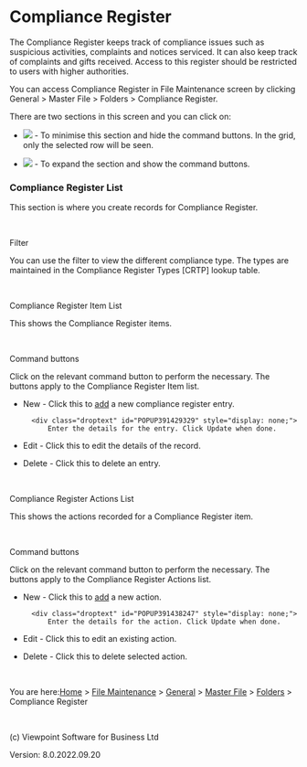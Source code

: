 




# Compliance Register
The Compliance Register keeps track of compliance issues such as suspicious 
 activities, complaints and notices serviced. It can also keep track of 
 complaints and gifts received. Access to this register should be restricted 
 to users with higher authorities.

You can access Compliance Register in File Maintenance screen by clicking 
 General &gt; Master File &gt; Folders &gt; Compliance Register.

There are two sections in this screen and you can click on:

	

- ![](../image307.gif) 
    	 - To minimise this section and hide the command buttons. In the grid, 
    	 only the selected row will be seen.

	

- ![](../image308.gif) 
    	 - To expand the section and show the command buttons.

### Compliance Register List
This section is where you create records for Compliance Register.

&nbsp;

Filter

You can use the filter to view the different compliance type. The types 
 are maintained in the Compliance Register Types [CRTP] lookup table.

&nbsp;

Compliance Register Item List

This shows the Compliance Register items.

&nbsp;

Command buttons

Click on the relevant command button to perform the necessary. The buttons 
 apply to the Compliance Register Item list.

	

- <span class="hcp3">New</span> - Click this to 
    	 [add](javascript:TextPopup(this)) 
    	 a new compliance register entry.
    
    	<div class="droptext" id="POPUP391429329" style="display: none;">
    		Enter the details for the entry. Click Update when done.
     </div>

	

- <span class="hcp3">Edit</span> - Click this to 
    	 edit the details of the record.

	

- <span class="hcp3">Delete</span> - Click this 
    	 to delete an entry.

&nbsp;

Compliance Register Actions List

This shows the actions recorded for a Compliance Register item.

&nbsp;

Command buttons

Click on the relevant command button to perform the necessary. The buttons 
 apply to the Compliance Register Actions list.

	

- <span class="hcp3">New</span> - Click this to 
    	 [add](javascript:TextPopup(this)) 
    	 a new action.
    
    	<div class="droptext" id="POPUP391438247" style="display: none;">
    		Enter the details for the action. Click Update when done.
     </div>

	

- <span class="hcp3">Edit</span> - Click this to 
    	 edit an existing action.

	

- <span class="hcp3">Delete</span> - Click this&nbsp;to 
    	 delete selected action.


 
&nbsp;

You are here:[Home](file:///c:/temp/0457b882-c844-4314-8878-ce1a9c2207bd/input/Copyright_Notice.htm) &gt; [File Maintenance](file:///c:/temp/0457b882-c844-4314-8878-ce1a9c2207bd/input/File_Maintenance_screen.htm) &gt; [General](file:///c:/temp/0457b882-c844-4314-8878-ce1a9c2207bd/input/Overview.htm#642b3b9347ca42c9b00b820c00c373fa=1) &gt; [Master File](file:///c:/temp/0457b882-c844-4314-8878-ce1a9c2207bd/input/MF_-_Setup.htm) &gt; [Folders](file:///c:/temp/0457b882-c844-4314-8878-ce1a9c2207bd/input/Mailings.htm) &gt; Compliance Register
 
&nbsp;
 
(c) Viewpoint Software for 
 Business Ltd
 
Version: 8.0.2022.09.20




